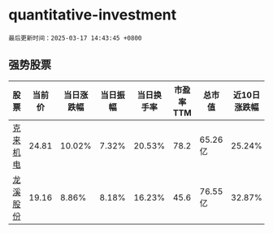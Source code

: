 # quantitative-investment

`最后更新时间：2025-03-17 14:43:45 +0800`

## 强势股票

|股票|当前价|当日涨跌幅|当日振幅|当日换手率|市盈率TTM|总市值|近10日涨跌幅|
|----|----|----|----|----|----|----|----|
|[克来机电](https://xueqiu.com/S/SH603960)|24.81|10.02%|7.32%|20.53%|78.2|65.26亿|25.24%|
|[龙溪股份](https://xueqiu.com/S/SH600592)|19.16|8.86%|8.18%|16.23%|45.6|76.55亿|32.87%|
